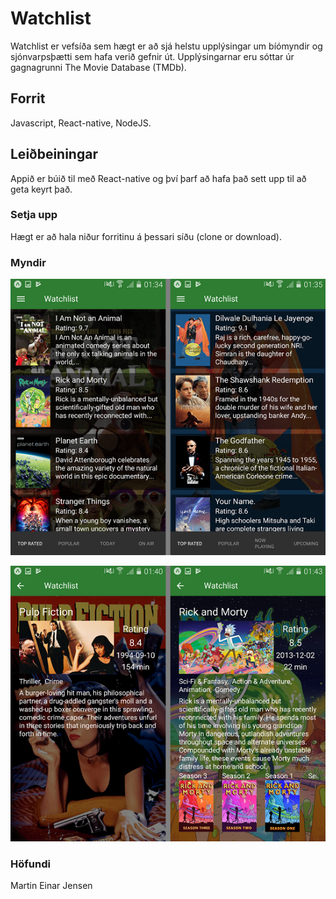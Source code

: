 # Watchlist 
Watchlist er vefsíða sem hægt er að sjá helstu upplýsingar um bíómyndir og sjónvarpsþætti sem hafa verið gefnir út. Upplýsingarnar eru sóttar úr gagnagrunni The Movie Database (TMDb).

## Forrit 
Javascript, React-native, NodeJS.

## Leiðbeiningar
Appið er búið til með React-native og því þarf að hafa það sett upp til að geta keyrt það.

### Setja upp
Hægt er að hala niður forritinu á þessari síðu (clone or download).

### Myndir

![Alt tag](https://raw.githubusercontent.com/mej3hi/screenshot/master/myndWRN1.png)


![Alt tag](https://raw.githubusercontent.com/mej3hi/screenshot/master/myndWRN2.png)


### Höfundi
Martin Einar Jensen  
